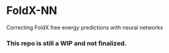 # FoldX-NN
Correcting FoldX free energy predictions with neural networks

### This repo is still a WIP and not finalized. 
